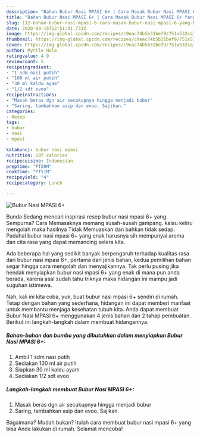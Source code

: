 ```yaml
---
description: "Bahan Bubur Nasi MPASI 6+ | Cara Masak Bubur Nasi MPASI 6+ Yang Bikin Ngiler"
title: "Bahan Bubur Nasi MPASI 6+ | Cara Masak Bubur Nasi MPASI 6+ Yang Bikin Ngiler"
slug: 112-bahan-bubur-nasi-mpasi-6-cara-masak-bubur-nasi-mpasi-6-yang-bikin-ngiler
date: 2020-09-15T12:51:31.733Z
image: https://img-global.cpcdn.com/recipes/c9eac74b5b31bef9/751x532cq70/bubur-nasi-mpasi-6-foto-resep-utama.jpg
thumbnail: https://img-global.cpcdn.com/recipes/c9eac74b5b31bef9/751x532cq70/bubur-nasi-mpasi-6-foto-resep-utama.jpg
cover: https://img-global.cpcdn.com/recipes/c9eac74b5b31bef9/751x532cq70/bubur-nasi-mpasi-6-foto-resep-utama.jpg
author: Myrtle Hale
ratingvalue: 4.9
reviewcount: 5
recipeingredient:
- "1 sdm nasi putih"
- "100 ml air putih"
- "30 ml kaldu ayam"
- "1/2 sdt evoo"
recipeinstructions:
- "Masak beras dgn air secukupnya hingga menjadi bubur"
- "Saring, tambahkan asip dan evoo. Sajikan."
categories:
- Resep
tags:
- bubur
- nasi
- mpasi

katakunci: bubur nasi mpasi 
nutrition: 297 calories
recipecuisine: Indonesian
preptime: "PT20M"
cooktime: "PT51M"
recipeyield: "4"
recipecategory: Lunch

---
```



![Bubur Nasi MPASI 6+](https://img-global.cpcdn.com/recipes/c9eac74b5b31bef9/751x532cq70/bubur-nasi-mpasi-6-foto-resep-utama.jpg)

Bunda Sedang mencari inspirasi resep bubur nasi mpasi 6+ yang Sempurna? Cara Memasaknya memang susah-susah gampang. kalau keliru mengolah maka hasilnya Tidak Memuaskan dan bahkan tidak sedap. Padahal bubur nasi mpasi 6+ yang enak harusnya sih mempunyai aroma dan cita rasa yang dapat memancing selera kita.



Ada beberapa hal yang sedikit banyak berpengaruh terhadap kualitas rasa dari bubur nasi mpasi 6+, pertama dari jenis bahan, kedua pemilihan bahan segar hingga cara mengolah dan menyajikannya. Tak perlu pusing jika hendak menyiapkan bubur nasi mpasi 6+ yang enak di mana pun anda berada, karena asal sudah tahu triknya maka hidangan ini mampu jadi suguhan istimewa.


Nah, kali ini kita coba, yuk, buat bubur nasi mpasi 6+ sendiri di rumah. Tetap dengan bahan yang sederhana, hidangan ini dapat memberi manfaat untuk membantu menjaga kesehatan tubuh kita. Anda dapat membuat Bubur Nasi MPASI 6+ menggunakan 4 jenis bahan dan 2 tahap pembuatan. Berikut ini langkah-langkah dalam membuat hidangannya.

<!--inarticleads1-->

##### Bahan-bahan dan bumbu yang dibutuhkan dalam menyiapkan Bubur Nasi MPASI 6+:

1. Ambil 1 sdm nasi putih
1. Sediakan 100 ml air putih
1. Siapkan 30 ml kaldu ayam
1. Sediakan 1/2 sdt evoo




<!--inarticleads2-->

##### Langkah-langkah membuat Bubur Nasi MPASI 6+:

1. Masak beras dgn air secukupnya hingga menjadi bubur
1. Saring, tambahkan asip dan evoo. Sajikan.




Bagaimana? Mudah bukan? Itulah cara membuat bubur nasi mpasi 6+ yang bisa Anda lakukan di rumah. Selamat mencoba!

